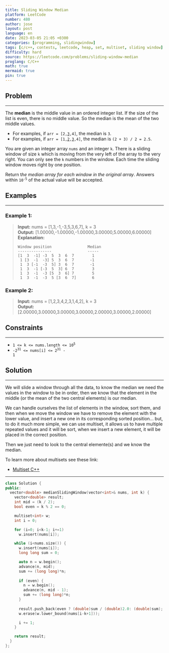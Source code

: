 ```yaml
---
title: Sliding Window Median
platform: LeetCode
number: 480
author: jose
layout: post
language: en
date: 2023-03-05 21:05 +0300
categories: [programming, slidingwindow]
tags: [c/c++, contests, leetcode, heap, set, multiset, sliding window]
difficulty: hard
source: https://leetcode.com/problems/sliding-window-median
proglang: C/C++
math: true
mermaid: true
pin: true
---
```

## Problem
---
The **median** is the middle value in an ordered integer list. If the size of the list is even, there is no middle value. So the median is the mean of the two middle values.  

* For examples, if <code>arr = [2,<u>3</u>,4]</code>, the median is `3`.  
* For examples, if <code>arr = [1,<u>2</u>,<u>3</u>,4]</code>, the median is `(2 + 3) / 2 = 2.5`.  

You are given an integer array `nums` and an integer `k`. There is a sliding window of size `k` which is moving from the very left of the array to the very right. You can only see the `k` numbers in the window. Each time the sliding window moves right by one position.  

Return t*he median array for each window in the original array*. Answers within <code>10<sup>-5</sup></code> of the actual value will be accepted.  

## Examples
---
### **Example 1:**  
>**Input:** nums = [1,3,-1,-3,5,3,6,7], k = 3  
>**Output:** [1.00000,-1.00000,-1.00000,3.00000,5.00000,6.00000]  
>**Explanation:**  
>```
>Window position                Median  
>---------------                -----  
>[1  3  -1] -3  5  3  6  7        1  
>  1 [3  -1  -3] 5  3  6  7       -1  
>  1  3 [-1  -3  5] 3  6  7       -1  
>  1  3  -1 [-3  5  3] 6  7        3  
>  1  3  -1  -3 [5  3  6] 7        5  
>  1  3  -1  -3  5 [3  6  7]       6 
>```
  
### **Example 2:**  
>**Input:** nums = [1,2,3,4,2,3,1,4,2], k = 3  
>**Output:** [2.00000,3.00000,3.00000,3.00000,2.00000,3.00000,2.00000]  

## Constraints
---
- <code>1 <= k <= nums.length <= 10<sup>5</sup></code>
- <code>-2<sup>31</sup> <= nums[i] <= 2<sup>31</sup> - 1</code>

## Solution
---
We will slide a window through all the data, to know the median we need the values in the window to be in order, then we know that the element in the middle (or the mean of the two central elements) is our median.  

We can handle ourselves the list of elements in the window, sort them, and then when we move the window we have to remove the element with the lower value, and insert a new one in its corresponding sorted position... but, to do it much more simple, we can use multiset, it allows us to have multiple repeated values and it will be sort, when we insert a new element, it will be placed in the correct position.  

Then we just need to look to the central elemente(s) and we know the median.

To learn more about multisets see these link:
* <a href="https://cplusplus.com/reference/set/multiset/" target="_blank">Multiset C++</a>  

---
```c++
class Solution {
public:
  vector<double> medianSlidingWindow(vector<int>& nums, int k) {
    vector<double> result;
    int mid = (k / 2);
    bool even = k % 2 == 0;

    multiset<int> w;
    int i = 0;

    for (i=0; i<k-1; i+=1)
      w.insert(nums[i]);

    while (i<nums.size()) {
      w.insert(nums[i]);
      long long sum = 0;

      auto n = w.begin();
      advance(n, mid);
      sum += (long long)*n;
        
      if (even) {
        n = w.begin();
        advance(n, mid - 1);
        sum += (long long)*n;
      }
          
      result.push_back(even ? (double)sum / (double)2.0: (double)sum);
      w.erase(w.lower_bound(nums[i-k+1]));

      i += 1;
    }

    return result;
  }
};
```
